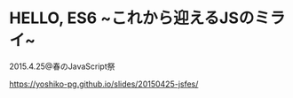 # HELLO, ES6 \~これから迎えるJSのミライ~

2015.4.25@春のJavaScript祭

https://yoshiko-pg.github.io/slides/20150425-jsfes/

